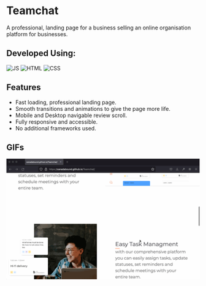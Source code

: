 # **Teamchat**

A professional, landing page for a business selling an online organisation platform for businesses.

## Developed Using:

<img alt="JS" src="https://img.shields.io/badge/JavaScript-323330?style=for-the-badge&logo=javascript&logoColor=F7DF1E" />
<img alt="HTML" src="https://img.shields.io/badge/HTML5-E34F26?style=for-the-badge&logo=html5&logoColor=white" />
<img alt="CSS" src="https://img.shields.io/badge/CSS3-1572B6?style=for-the-badge&logo=css3&logoColor=white" />

## **Features**

- Fast loading, professional landing page.
- Smooth transitions and animations to give the page more life.
- Mobile and Desktop navigable review scroll.
- Fully responsive and accessible.
- No additional frameworks used.


## **GIFs**

![GIF of teamnchat website](https://github.com/CanadaBound/Teamchat/blob/master/TeamchatGIF.gif "Teamchat website GIF")
